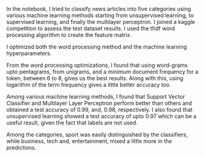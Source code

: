 In the notebook, I tried to classify news articles into five categories using various machine learning methods starting from unsupervised learning, to supervised learning, and finally the multilayer perceptron. I joined a kaggle competition to assess the test dataset results. I used the tfidf word processing algorithm to create the feature matrix.

I optimized both the word processing method and the machine learning hyperparameters.

From the word processing optimizations, I found that using word-grams upto pentagrams, from unigrams, and a minimum document frequency for a token, between 6 to 8, gives us the best results. Along with this, using logarithm of the term frequency gives a little better accuracy too.

Among various machine learning methods, I found that Support Vector Classifier and Multilayer Layer Perceptron perform better than others and obtained a test accuracy of 0.99, and, 0.98, respectively.
I also found that unsupervised learning showed a test accuracy of upto 0.97 which can be a useful result, given the fact that labels are not used.

Among the categories, sport was easily distinguished by the classifiers, while business, tech and, entertainment, mixed a little more in the predictions.

